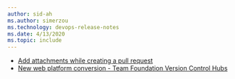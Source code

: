 ```yaml
---
author: sid-ah
ms.author: simerzou
ms.technology: devops-release-notes
ms.date: 4/13/2020
ms.topic: include
---
```


- [Add attachments while creating a pull request](#add-attachments-while-creating-a-pull-request) 
- [New web platform conversion - Team Foundation Version Control Hubs](#new-web-platform-conversion---team-foundation-version-control-hubs)